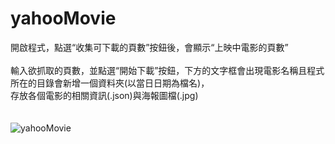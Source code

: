 # yahooMovie

開啟程式，點選“收集可下載的頁數”按鈕後，會顯示“上映中電影的頁數”<br>
<br>
輸入欲抓取的頁數，並點選“開始下載”按鈕，下方的文字框會出現電影名稱且程式所在的目錄會新增一個資料夾(以當日日期為檔名)，<br>
存放各個電影的相關資訊(.json)與海報圖檔(.jpg)<br>
<br>
<br>
![yahooMovie](https://user-images.githubusercontent.com/97113101/156130043-0cafda9a-e545-4337-852d-e83c4d00456b.jpg)
